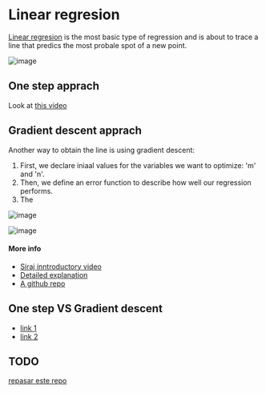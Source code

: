 # Linear regresion

[Linear regresion](https://en.wikipedia.org/wiki/Linear_regression) is the most basic type of regression and is about to trace a line that predics the most probale spot of a new point.

![image](https://github.com/javiabellan/machine-learning/blob/master/reference/models/regression/linear-regression/linearRegression.png)


## One step apprach

Look at [this video](https://www.youtube.com/watch?v=SvmueyhSkgQ&index=8&list=PLQVvvaa0QuDfKTOs3Keq_kaG2P55YRn5v)


## Gradient descent apprach

Another way to obtain the line is using gradient descent:

 1. First, we declare iniaal values for the variables we want to optimize: 'm' and 'n'.
 2. Then, we define an error function to describe how well our regression performs.
 3. The

![image](https://github.com/javiabellan/machine-learning/blob/master/reference/models/regression/linear-regression/linearReg-gradDesc.png)

![image](https://github.com/mattnedrich/GradientDescentExample/blob/master/gradient_descent_example.gif)

#### More info
 * [Siraj inntroductory video](https://youtu.be/UIFMLK2nj_w?t=2m)
 * [Detailed explanation](https://spin.atomicobject.com/2014/06/24/gradient-descent-linear-regression/)
 * [A github repo](https://github.com/alberduris/The_Math_of_Intelligence/tree/master/Week1)

## One step VS Gradient descent

 * [link 1](https://stackoverflow.com/questions/18191890/why-gradient-descent-when-we-can-solve-linear-regression-analytically)
 * [link 2](https://stats.stackexchange.com/questions/278755/why-use-gradient-descent-for-linear-regression-when-a-closed-form-math-solution)


## TODO

[repasar este repo](https://github.com/alberduris/The_Math_of_Intelligence/tree/master/Week1)
